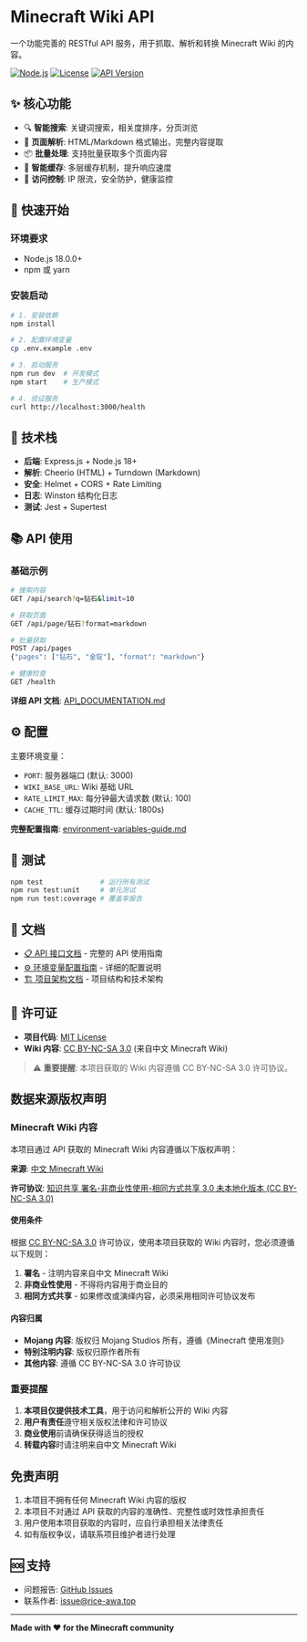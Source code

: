 # Minecraft Wiki API

一个功能完善的 RESTful API 服务，用于抓取、解析和转换 Minecraft Wiki 的内容。

[![Node.js](https://img.shields.io/badge/Node.js-18+-green.svg)](https://nodejs.org/)
[![License](https://img.shields.io/badge/License-MIT-blue.svg)](LICENSE)
[![API Version](https://img.shields.io/badge/API-v1.0.0-orange.svg)](docs/API_DOCUMENTATION.md)

## ✨ 核心功能

- 🔍 **智能搜索**: 关键词搜索，相关度排序，分页浏览
- 📄 **页面解析**: HTML/Markdown 格式输出，完整内容提取
- 📦 **批量处理**: 支持批量获取多个页面内容
- 💾 **智能缓存**: 多层缓存机制，提升响应速度
- 🚦 **访问控制**: IP 限流，安全防护，健康监控

## 🚀 快速开始

### 环境要求
- Node.js 18.0.0+
- npm 或 yarn

### 安装启动
```bash
# 1. 安装依赖
npm install

# 2. 配置环境变量
cp .env.example .env

# 3. 启动服务
npm run dev  # 开发模式
npm start    # 生产模式

# 4. 验证服务
curl http://localhost:3000/health
```

## 🔧 技术栈

- **后端**: Express.js + Node.js 18+
- **解析**: Cheerio (HTML) + Turndown (Markdown)
- **安全**: Helmet + CORS + Rate Limiting
- **日志**: Winston 结构化日志
- **测试**: Jest + Supertest

## 📚 API 使用

### 基础示例
```bash
# 搜索内容
GET /api/search?q=钻石&limit=10

# 获取页面
GET /api/page/钻石?format=markdown

# 批量获取
POST /api/pages
{"pages": ["钻石", "金锭"], "format": "markdown"}

# 健康检查
GET /health
```

**详细 API 文档**: [API_DOCUMENTATION.md](docs/API_DOCUMENTATION.md)

## ⚙️ 配置

主要环境变量：
- `PORT`: 服务器端口 (默认: 3000)
- `WIKI_BASE_URL`: Wiki 基础 URL
- `RATE_LIMIT_MAX`: 每分钟最大请求数 (默认: 100)
- `CACHE_TTL`: 缓存过期时间 (默认: 1800s)

**完整配置指南**: [environment-variables-guide.md](docs/environment-variables-guide.md)

## 🧪 测试

```bash
npm test              # 运行所有测试
npm run test:unit     # 单元测试
npm run test:coverage # 覆盖率报告
```

## 📖 文档

- [📋 API 接口文档](docs/API_DOCUMENTATION.md) - 完整的 API 使用指南
- [⚙️ 环境变量配置指南](docs/environment-variables-guide.md) - 详细的配置说明
- [🏗️ 项目架构文档](docs/PROJECT_STRUCTURE.md) - 项目结构和技术架构

## 📄 许可证

- **项目代码**: [MIT License](./LICENSE)
- **Wiki 内容**: [CC BY-NC-SA 3.0]((https://creativecommons.org/licenses/by-nc-sa/3.0/deed.zh)) (来自中文 Minecraft Wiki)

> ⚠️ **重要提醒**: 本项目获取的 Wiki 内容遵循 CC BY-NC-SA 3.0 许可协议。

## 数据来源版权声明

### Minecraft Wiki 内容

本项目通过 API 获取的 Minecraft Wiki 内容遵循以下版权声明：

**来源**: [中文 Minecraft Wiki](https://zh.minecraft.wiki)

**许可协议**: [知识共享 署名-非商业性使用-相同方式共享 3.0 未本地化版本 (CC BY-NC-SA 3.0)](https://creativecommons.org/licenses/by-nc-sa/3.0/deed.zh)

#### 使用条件

根据 [CC BY-NC-SA 3.0]((https://creativecommons.org/licenses/by-nc-sa/3.0/deed.zh)) 许可协议，使用本项目获取的 Wiki 内容时，您必须遵循以下规则：

1. **署名** - 注明内容来自中文 Minecraft Wiki
2. **非商业性使用** - 不得将内容用于商业目的
3. **相同方式共享** - 如果修改或演绎内容，必须采用相同许可协议发布

#### 内容归属

- **Mojang 内容**: 版权归 Mojang Studios 所有，遵循《Minecraft 使用准则》
- **特别注明内容**: 版权归原作者所有
- **其他内容**: 遵循 CC BY-NC-SA 3.0 许可协议

### 重要提醒

1. **本项目仅提供技术工具**，用于访问和解析公开的 Wiki 内容
2. **用户有责任**遵守相关版权法律和许可协议
3. **商业使用**前请确保获得适当的授权
4. **转载内容**时请注明来自中文 Minecraft Wiki

## 免责声明

1. 本项目不拥有任何 Minecraft Wiki 内容的版权
2. 本项目不对通过 API 获取的内容的准确性、完整性或时效性承担责任
3. 用户使用本项目获取的内容时，应自行承担相关法律责任
4. 如有版权争议，请联系项目维护者进行处理

## 🆘 支持

- 问题报告: [GitHub Issues](https://github.com/rice-awa/minecraft-wiki-fetch-api/issues)
- 联系作者: [issue@rice-awa.top](issue@rice-awa.top) 

---

**Made with ❤️ for the Minecraft community**